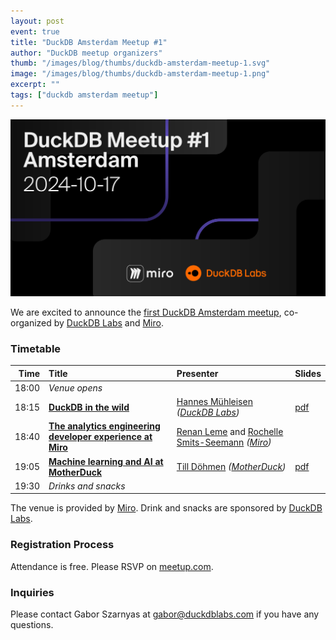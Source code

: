 ```yaml
---
layout: post
event: true
title: "DuckDB Amsterdam Meetup #1"
author: "DuckDB meetup organizers"
thumb: "/images/blog/thumbs/duckdb-amsterdam-meetup-1.svg"
image: "/images/blog/thumbs/duckdb-amsterdam-meetup-1.png"
excerpt: ""
tags: ["duckdb amsterdam meetup"]
---
```


<img src="/images/blog/thumbs/duckdb-amsterdam-meetup-1.svg"
     alt="DuckDB Amsterdam Meetup Splashscreen"
     width="680"
     />

We are excited to announce the [first DuckDB Amsterdam meetup](https://www.meetup.com/duckdb/events/303482464/), co-organized by [DuckDB Labs](https://duckdblabs.com/) and [Miro](https://miro.com/).

### Timetable

| Time  | Title   | Presenter | Slides |
|------:|:------- |:----------|:-------|
| 18:00 | _Venue opens_ | | |
| 18:15 | [**DuckDB in the wild**](https://youtu.be/NarcDUhHwQw) | [Hannes Mühleisen](https://hannes.muehleisen.org/) _([DuckDB Labs](https://duckdblabs.com/))_ | [pdf](https://blobs.duckdb.org/slides/hannes-muehleisen-duckdb-in-the-wild-duckdb-amsterdam-meetup.pdf) |
| 18:40 | [**The analytics engineering developer experience at Miro**](https://youtu.be/4trnG7Bejz4) | [Renan Leme](https://www.linkedin.com/in/renanleme/) and [Rochelle Smits-Seemann](https://www.linkedin.com/in/rochellesmitsseemann/) _([Miro](https://miro.com/))_ | |
| 19:05 | [**Machine learning and AI at MotherDuck**](https://youtu.be/8OopWq-JSkE) | [Till Döhmen](https://www.linkedin.com/in/tdoehmen/) _([MotherDuck](https://motherduck.com/))_ | [pdf](https://blobs.duckdb.org/slides/till-doehmen-aiml-at-motherduck-duckdb-amsterdam-meetup.pdf) |
| 19:30 | _Drinks and snacks_ | | |

The venue is provided by [Miro](https://miro.com/).
Drink and snacks are sponsored by [DuckDB Labs](https://duckdblabs.com/).

### Registration Process

Attendance is free. Please RSVP on [meetup.com](https://www.meetup.com/duckdb/events/303482464/).

### Inquiries

Please contact Gabor Szarnyas at [gabor@duckdblabs.com](mailto:gabor@duckdblabs.com) if you have any questions.
